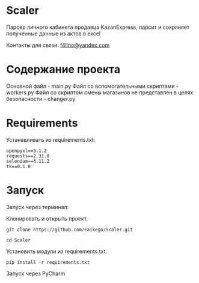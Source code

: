 # Scaler
Парсер личного кабинета продавца KazanExpress, парсит и сохряняет полученные данные из актов в excel

Контакты для связи: f4llno@yandex.com

# Содержание проекта

Основной файл - main.py
Файл со вспомогательными скриптами - workers.py
Файл со скриптом смены магазинов не представлен в целях безопасности - changer.py 

# Requirements

Устанавливать из requirements.txt:

```
openpyxl==3.1.2
requests==2.31.0
selenium==4.11.2
tk==0.1.0
```

# Запуск

Запуск через терминал:

Клонировать и открыть проект.

```
git clone https://github.com/Faikego/Scaler.git

cd Scaler
```
Установить модули из requirements.txt.
```
pip install -r requirements.txt 
```
Запуск через PyCharm

